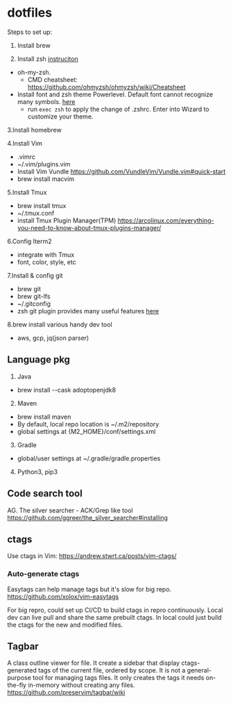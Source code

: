 # dotfiles

Steps to set up:
1. Install brew

2. Install zsh [instruciton](https://medium.com/ayuth/iterm2-zsh-oh-my-zsh-the-most-power-full-of-terminal-on-macos-bdb2823fb04c)
- oh-my-zsh.
  - CMD cheatsheet: https://github.com/ohmyzsh/ohmyzsh/wiki/Cheatsheet
- Install font and zsh theme Powerlevel. Default font cannot recognize many symbols. [here](https://github.com/romkatv/powerlevel10k#getting-started)
  - run `exec zsh` to apply the change of .zshrc. Enter into Wizard to customize your theme.

3.Install homebrew

4.Install Vim
- .vimrc
- ~/.vim/plugins.vim
- Install Vim Vundle
  https://github.com/VundleVim/Vundle.vim#quick-start
- brew install macvim

5.Install Tmux
- brew install tmux
- ~/.tmux.conf
- install Tmux Plugin Manager(TPM) https://arcolinux.com/everything-you-need-to-know-about-tmux-plugins-manager/

6.Config Iterm2
- integrate with Tmux
- font, color, style, etc

7.Install & config git
- brew git
- brew git-lfs
- ~/.gitconfig
- zsh git plugin provides many useful features [here](https://github.com/ohmyzsh/ohmyzsh/tree/master/plugins/git)

8.brew install various handy dev tool
- aws, gcp, jq(json parser)

## Language pkg
1. Java
- brew install --cask adoptopenjdk8
2. Maven
- brew install maven
- By default, local repo location is ~/.m2/repository
- global settings at {M2_HOME}/conf/settings.xml
3. Gradle
-  global/user settings at ~/.gradle/gradle.properties
4. Python3, pip3

## Code search tool
AG. The silver searcher - ACK/Grep like tool
https://github.com/ggreer/the_silver_searcher#installing

## ctags
Use ctags in Vim: https://andrew.stwrt.ca/posts/vim-ctags/

### Auto-generate ctags

Easytags can help manage tags but it's slow for big repo.
https://github.com/xolox/vim-easytags

For big repro, could set up CI/CD to build ctags in repro continuously. Local dev can live pull and share the same prebuilt ctags.  In local could just build the ctags for the new and modified files.

## Tagbar
A class outline viewer for file. It create a sidebar that display ctags-generated tags of the current file, ordered by scope.
It is not a general-purpose tool for managing tags files. It only creates the tags it needs on-the-fly in-memory without creating any files.
https://github.com/preservim/tagbar/wiki
